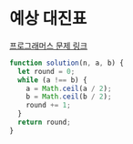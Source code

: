 # 예상 대진표

[프로그래머스 문제 링크](https://programmers.co.kr/learn/courses/30/lessons/12985)

```javascript
function solution(n, a, b) {
  let round = 0;
  while (a !== b) {
    a = Math.ceil(a / 2);
    b = Math.ceil(b / 2);
    round += 1;
  }
  return round;
}
```
